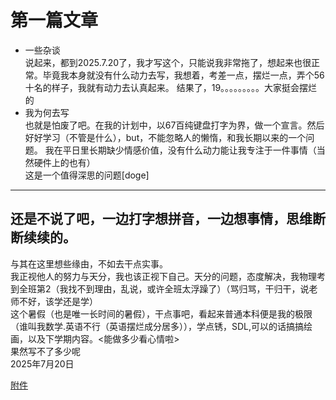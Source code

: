 # 第一篇文章

- 一些杂谈  
说起来，都到2025.7.20了，我才写这个，只能说我非常拖了，想起来也很正常。毕竟我本身就没有什么动力去写，我想着，考差一点，摆烂一点，弄个56十名的样子，我就有动力去认真起来。
结果了，19。。。。。。。。。大家挺会摆烂的  
- 我为何去写  
也就是怕废了吧。在我的计划中，以67百纯键盘打字为界，做一个宣言。然后好好学习（不管是什么），but，不能忽略人的懒惰，和我长期以来的一个问题。
我在平日里长期缺少情感价值，没有什么动力能让我专注于一件事情（当然硬件上的也有）  
这是一个值得深思的问题[doge]
-----------------------------
还是不说了吧，一边打字想拼音，一边想事情，思维断断续续的。
-----------------------------
与其在这里想些缘由，不如去干点实事。  
我正视他人的努力与天分，我也该正视下自己。天分的问题，态度解决，我物理考到全班第2（我找不到理由，乱说，或许全班太浮躁了）（骂归骂，干归干，说老师不好，该学还是学）  
这个暑假（也是唯一长时间的暑假），干点事吧，看起来普通本科便是我的极限（谁叫我数学.英语不行（英语摆烂成分居多）），学点锈，SDL,可以的话搞搞绘画，以及下学期内容。<能做多少看心情啦>  
果然写不了多少呢  
2025年7月20日

[附件](./Camera.tar.gz)
